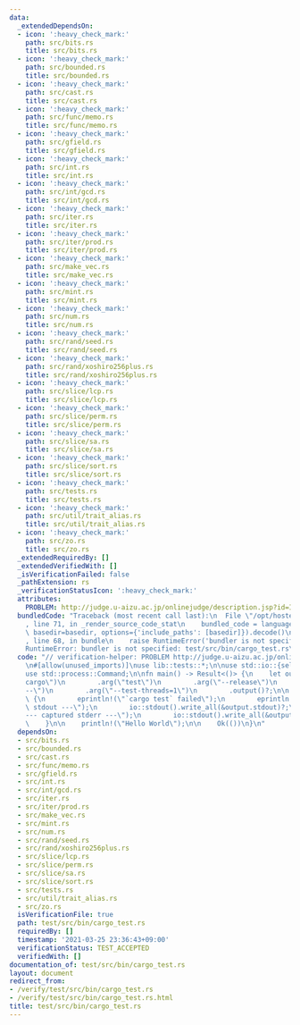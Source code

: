 ```yaml
---
data:
  _extendedDependsOn:
  - icon: ':heavy_check_mark:'
    path: src/bits.rs
    title: src/bits.rs
  - icon: ':heavy_check_mark:'
    path: src/bounded.rs
    title: src/bounded.rs
  - icon: ':heavy_check_mark:'
    path: src/cast.rs
    title: src/cast.rs
  - icon: ':heavy_check_mark:'
    path: src/func/memo.rs
    title: src/func/memo.rs
  - icon: ':heavy_check_mark:'
    path: src/gfield.rs
    title: src/gfield.rs
  - icon: ':heavy_check_mark:'
    path: src/int.rs
    title: src/int.rs
  - icon: ':heavy_check_mark:'
    path: src/int/gcd.rs
    title: src/int/gcd.rs
  - icon: ':heavy_check_mark:'
    path: src/iter.rs
    title: src/iter.rs
  - icon: ':heavy_check_mark:'
    path: src/iter/prod.rs
    title: src/iter/prod.rs
  - icon: ':heavy_check_mark:'
    path: src/make_vec.rs
    title: src/make_vec.rs
  - icon: ':heavy_check_mark:'
    path: src/mint.rs
    title: src/mint.rs
  - icon: ':heavy_check_mark:'
    path: src/num.rs
    title: src/num.rs
  - icon: ':heavy_check_mark:'
    path: src/rand/seed.rs
    title: src/rand/seed.rs
  - icon: ':heavy_check_mark:'
    path: src/rand/xoshiro256plus.rs
    title: src/rand/xoshiro256plus.rs
  - icon: ':heavy_check_mark:'
    path: src/slice/lcp.rs
    title: src/slice/lcp.rs
  - icon: ':heavy_check_mark:'
    path: src/slice/perm.rs
    title: src/slice/perm.rs
  - icon: ':heavy_check_mark:'
    path: src/slice/sa.rs
    title: src/slice/sa.rs
  - icon: ':heavy_check_mark:'
    path: src/slice/sort.rs
    title: src/slice/sort.rs
  - icon: ':heavy_check_mark:'
    path: src/tests.rs
    title: src/tests.rs
  - icon: ':heavy_check_mark:'
    path: src/util/trait_alias.rs
    title: src/util/trait_alias.rs
  - icon: ':heavy_check_mark:'
    path: src/zo.rs
    title: src/zo.rs
  _extendedRequiredBy: []
  _extendedVerifiedWith: []
  _isVerificationFailed: false
  _pathExtension: rs
  _verificationStatusIcon: ':heavy_check_mark:'
  attributes:
    PROBLEM: http://judge.u-aizu.ac.jp/onlinejudge/description.jsp?id=ITP1_1_A
  bundledCode: "Traceback (most recent call last):\n  File \"/opt/hostedtoolcache/Python/3.9.2/x64/lib/python3.9/site-packages/onlinejudge_verify/documentation/build.py\"\
    , line 71, in _render_source_code_stat\n    bundled_code = language.bundle(stat.path,\
    \ basedir=basedir, options={'include_paths': [basedir]}).decode()\n  File \"/opt/hostedtoolcache/Python/3.9.2/x64/lib/python3.9/site-packages/onlinejudge_verify/languages/user_defined.py\"\
    , line 68, in bundle\n    raise RuntimeError('bundler is not specified: {}'.format(path.as_posix()))\n\
    RuntimeError: bundler is not specified: test/src/bin/cargo_test.rs\n"
  code: "// verification-helper: PROBLEM http://judge.u-aizu.ac.jp/onlinejudge/description.jsp?id=ITP1_1_A\n\
    \n#[allow(unused_imports)]\nuse lib::tests::*;\n\nuse std::io::{self, Write, Result};\n\
    use std::process::Command;\n\nfn main() -> Result<()> {\n    let output = Command::new(\"\
    cargo\")\n        .arg(\"test\")\n        .arg(\"--release\")\n        .arg(\"\
    --\")\n        .arg(\"--test-threads=1\")\n        .output()?;\n\n    if !output.status.success()\
    \ {\n        eprintln!(\"`cargo test` failed\");\n        eprintln!(\"--- captured\
    \ stdout ---\");\n        io::stdout().write_all(&output.stdout)?;\n        eprintln!(\"\
    --- captured stderr ---\");\n        io::stdout().write_all(&output.stderr)?;\n\
    \    }\n\n    println!(\"Hello World\");\n\n    Ok(())\n}\n"
  dependsOn:
  - src/bits.rs
  - src/bounded.rs
  - src/cast.rs
  - src/func/memo.rs
  - src/gfield.rs
  - src/int.rs
  - src/int/gcd.rs
  - src/iter.rs
  - src/iter/prod.rs
  - src/make_vec.rs
  - src/mint.rs
  - src/num.rs
  - src/rand/seed.rs
  - src/rand/xoshiro256plus.rs
  - src/slice/lcp.rs
  - src/slice/perm.rs
  - src/slice/sa.rs
  - src/slice/sort.rs
  - src/tests.rs
  - src/util/trait_alias.rs
  - src/zo.rs
  isVerificationFile: true
  path: test/src/bin/cargo_test.rs
  requiredBy: []
  timestamp: '2021-03-25 23:36:43+09:00'
  verificationStatus: TEST_ACCEPTED
  verifiedWith: []
documentation_of: test/src/bin/cargo_test.rs
layout: document
redirect_from:
- /verify/test/src/bin/cargo_test.rs
- /verify/test/src/bin/cargo_test.rs.html
title: test/src/bin/cargo_test.rs
---
```

